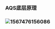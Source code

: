 ### AQS底层原理



### ![1567476156086](C:\Users\86137\AppData\Roaming\Typora\typora-user-images\1567476156086.png)


